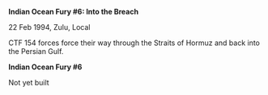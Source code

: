 **Indian Ocean Fury \#6: Into the Breach**

22 Feb 1994, Zulu, Local

CTF 154 forces force their way through the Straits of Hormuz and back
into the Persian Gulf.

**<span class="underline">Indian Ocean Fury \#6</span>**

Not yet built
